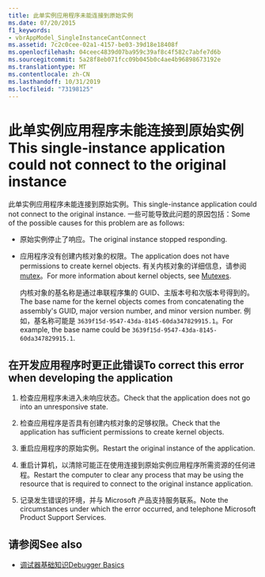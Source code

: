 ```yaml
---
title: 此单实例应用程序未能连接到原始实例
ms.date: 07/20/2015
f1_keywords:
- vbrAppModel_SingleInstanceCantConnect
ms.assetid: 7c2c0cee-02a1-4157-be03-39d18e18408f
ms.openlocfilehash: 04ceec4839d07ba959c39af8c4f582c7abfe7d6b
ms.sourcegitcommit: 5a28f8eb071fcc09b045b0c4ae4b96898673192e
ms.translationtype: MT
ms.contentlocale: zh-CN
ms.lasthandoff: 10/31/2019
ms.locfileid: "73198125"
---
```

# <a name="this-single-instance-application-could-not-connect-to-the-original-instance"></a><span data-ttu-id="99b97-102">此单实例应用程序未能连接到原始实例</span><span class="sxs-lookup"><span data-stu-id="99b97-102">This single-instance application could not connect to the original instance</span></span>
<span data-ttu-id="99b97-103">此单实例应用程序未能连接到原始实例。</span><span class="sxs-lookup"><span data-stu-id="99b97-103">This single-instance application could not connect to the original instance.</span></span> <span data-ttu-id="99b97-104">一些可能导致此问题的原因包括：</span><span class="sxs-lookup"><span data-stu-id="99b97-104">Some of the possible causes for this problem are as follows:</span></span>  
  
- <span data-ttu-id="99b97-105">原始实例停止了响应。</span><span class="sxs-lookup"><span data-stu-id="99b97-105">The original instance stopped responding.</span></span>  
  
- <span data-ttu-id="99b97-106">应用程序没有创建内核对象的权限。</span><span class="sxs-lookup"><span data-stu-id="99b97-106">The application does not have permissions to create kernel objects.</span></span> <span data-ttu-id="99b97-107">有关内核对象的详细信息，请参阅[mutex](../../standard/threading/mutexes.md)。</span><span class="sxs-lookup"><span data-stu-id="99b97-107">For more information about kernel objects, see [Mutexes](../../standard/threading/mutexes.md).</span></span>  
  
     <span data-ttu-id="99b97-108">内核对象的基名称是通过串联程序集的 GUID、主版本号和次版本号得到的。</span><span class="sxs-lookup"><span data-stu-id="99b97-108">The base name for the kernel objects comes from concatenating the assembly's GUID, major version number, and minor version number.</span></span> <span data-ttu-id="99b97-109">例如，基名称可能是 `3639f15d-9547-43da-8145-60da347829915.1`。</span><span class="sxs-lookup"><span data-stu-id="99b97-109">For example, the base name could be `3639f15d-9547-43da-8145-60da347829915.1`.</span></span>  
  
## <a name="to-correct-this-error-when-developing-the-application"></a><span data-ttu-id="99b97-110">在开发应用程序时更正此错误</span><span class="sxs-lookup"><span data-stu-id="99b97-110">To correct this error when developing the application</span></span>  
  
1. <span data-ttu-id="99b97-111">检查应用程序未进入未响应状态。</span><span class="sxs-lookup"><span data-stu-id="99b97-111">Check that the application does not go into an unresponsive state.</span></span>  
  
2. <span data-ttu-id="99b97-112">检查应用程序是否具有创建内核对象的足够权限。</span><span class="sxs-lookup"><span data-stu-id="99b97-112">Check that the application has sufficient permissions to create kernel objects.</span></span>  
  
3. <span data-ttu-id="99b97-113">重启应用程序的原始实例。</span><span class="sxs-lookup"><span data-stu-id="99b97-113">Restart the original instance of the application.</span></span>  
  
4. <span data-ttu-id="99b97-114">重启计算机，以清除可能正在使用连接到原始实例应用程序所需资源的任何进程。</span><span class="sxs-lookup"><span data-stu-id="99b97-114">Restart the computer to clear any process that may be using the resource that is required to connect to the original instance application.</span></span>  
  
5. <span data-ttu-id="99b97-115">记录发生错误的环境，并与 Microsoft 产品支持服务联系。</span><span class="sxs-lookup"><span data-stu-id="99b97-115">Note the circumstances under which the error occurred, and telephone Microsoft Product Support Services.</span></span>  
  
## <a name="see-also"></a><span data-ttu-id="99b97-116">请参阅</span><span class="sxs-lookup"><span data-stu-id="99b97-116">See also</span></span>

- [<span data-ttu-id="99b97-117">调试器基础知识</span><span class="sxs-lookup"><span data-stu-id="99b97-117">Debugger Basics</span></span>](/visualstudio/debugger/debugger-feature-tour)
